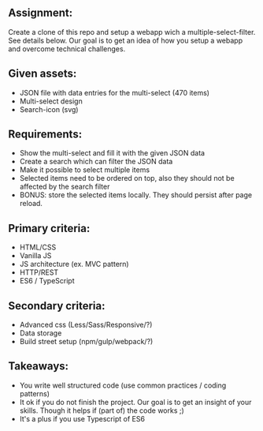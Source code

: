
## Assignment: 
Create a clone of this repo and setup a webapp wich a multiple-select-filter. See details below. Our goal is to get an idea of how you setup a webapp and overcome technical challenges.

## Given assets:
* JSON file with data entries for the multi-select (470 items)
* Multi-select design
* Search-icon (svg)

## Requirements:
* Show the multi-select and fill it with the given JSON data
* Create a search which can filter the JSON data
* Make it possible to select multiple items
* Selected items need to be ordered on top, also they should not be affected by the search filter
* BONUS: store the selected items locally. They should persist after page reload.

## Primary criteria:
* HTML/CSS
* Vanilla JS
* JS architecture (ex. MVC pattern)
* HTTP/REST
* ES6 / TypeScript

## Secondary criteria:
* Advanced css (Less/Sass/Responsive/?)
* Data storage
* Build street setup (npm/gulp/webpack/?)

## Takeaways:
* You write well structured code (use common practices / coding patterns)
* It ok if you do not finish the project. Our goal is to get an insight of your skills. Though it helps if (part of) the code works ;)
* It's a plus if you use Typescript of ES6
